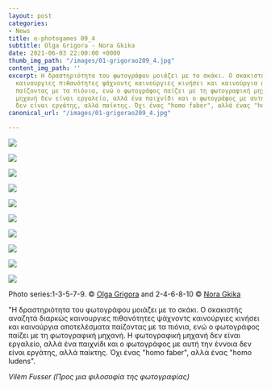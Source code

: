 ```yaml
---
layout: post
categories:
- News
title: e-photogames 09_4
subtitle: Olga Grigora - Nora Gkika
date: 2021-06-03 22:00:00 +0000
thumb_img_path: "/images/01-grigorao209_4.jpg"
content_img_path: ''
excerpt: Η δραστηριότητα του φωτογράφου μοιάζει με το σκάκι. Ο σκακιστής αναζητά διαρκώς
  καινουργιες πιθανότητες ψάχνοντς καινούργιες κινήσει και καινούργια αποτελέσματα
  παίζοντας με τα πιόνια, ενώ ο φωτογράφος παίζει με τη φωτογραφική μηχανή. Η φωτογραφική
  μηχανή δεν είναι εργαλείο, αλλά ένα παιχνίδι και ο φωτογράφος με αυτή την έννοια
  δεν είναι εργάτης, αλλά παίκτης. Όχι ένας "homo faber", αλλά ένας "homo ludens".
canonical_url: "/images/01-grigorao209_4.jpg"

---
```

![](/images/01-grigorao209_4.jpg)

![](/images/02_gkikan209_4.jpeg)

![](/images/03-grigorao209_4.jpg)

![](/images/04_gkikan209_4.jpg)

![](/images/05-grigorao209_4.jpg)

![](/images/06_gkikan209_4.jpeg)

![](/images/07-grigorao209_4.jpg)

![](/images/08-gkikan209_4.jpg)

![](/images/09-grigorao209_4.jpg)

![](/images/10-gkikan209_4.jpg)

Photo series:1-3-5-7-9. © <a href="https://www.facebook.com/olga.grece" target="blank">Olga Grigora</a> and  2-4-6-8-10 © <a href="https://www.facebook.com/erineiaq" target="blank">Nora Gkika</a>

"Η δραστηριότητα του φωτογράφου μοιάζει με το σκάκι. Ο σκακιστής αναζητά διαρκώς καινουργιες πιθανότητες ψάχνοντς καινούργιες κινήσει και καινούργια αποτελέσματα παίζοντας με τα πιόνια, ενώ ο φωτογράφος παίζει με τη φωτογραφική μηχανή. Η φωτογραφική μηχανή δεν είναι εργαλείο, αλλά ένα παιχνίδι και ο φωτογράφος με αυτή την έννοια δεν είναι εργάτης, αλλά παίκτης. Όχι ένας "homo faber", αλλά ένας "homo ludens".

_Vilèm Fusser (Προς μια φιλοσοφία της φωτογραφίας)_